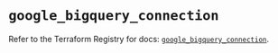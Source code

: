 # `google_bigquery_connection`

Refer to the Terraform Registry for docs: [`google_bigquery_connection`](https://registry.terraform.io/providers/hashicorp/google-beta/6.11.2/docs/resources/google_bigquery_connection).
